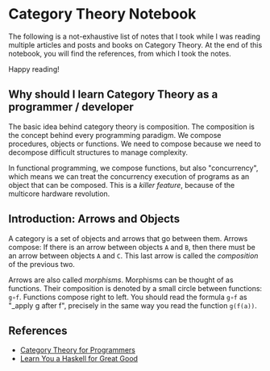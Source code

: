 # Category Theory Notebook

The following is a not-exhaustive list of notes that I took while I was reading multiple articles and posts and books on Category Theory. At the end of this notebook, you will find the references, from which I took the notes.

Happy reading!

## Why should I learn Category Theory as a programmer / developer

The basic idea behind category theory is composition. The composition is the concept behind every programming paradigm. We compose procedures, objects or functions. We need to compose because we need to decompose difficult structures to manage complexity.

In functional programming, we compose functions, but also "concurrency", which means we can treat the concurrency execution of programs as an object that can be composed. This is a _killer feature_, because of the multicore hardware revolution.

## Introduction: Arrows and Objects
A category is a set of objects and arrows that go between them. Arrows compose: If there is an arrow between objects `A` and `B`, then there must be an arrow between objects `A` and `C`. This last arrow is called the _composition_ of the previous two. 

Arrows are also called _morphisms_. Morphisms can be thought of as functions. Their composition is denoted by a small circle between functions: `g∘f`. Functions compose right to left. You should read the formula `g∘f` as "_apply g after f", precisely in the same way you read the function `g(f(a))`.

## References
- [Category Theory for Programmers](https://bartoszmilewski.com/2014/10/28/category-theory-for-programmers-the-preface/)
- [Learn You a Haskell for Great Good](http://learnyouahaskell.com/)
